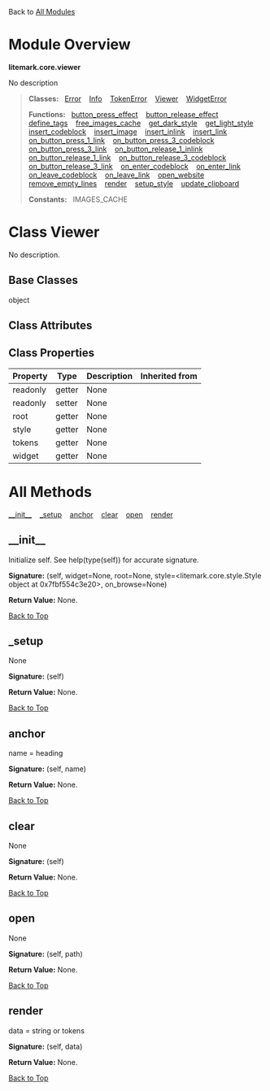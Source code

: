 Back to [All Modules](https://github.com/pyrustic/litemark/blob/master/docs/modules/README.md#readme)

# Module Overview

**litemark.core.viewer**
 
No description

> **Classes:** &nbsp; [Error](https://github.com/pyrustic/litemark/blob/master/docs/modules/content/litemark.core.viewer/content/classes/Error.md#class-error) &nbsp;&nbsp; [Info](https://github.com/pyrustic/litemark/blob/master/docs/modules/content/litemark.core.viewer/content/classes/Info.md#class-info) &nbsp;&nbsp; [TokenError](https://github.com/pyrustic/litemark/blob/master/docs/modules/content/litemark.core.viewer/content/classes/TokenError.md#class-tokenerror) &nbsp;&nbsp; [Viewer](https://github.com/pyrustic/litemark/blob/master/docs/modules/content/litemark.core.viewer/content/classes/Viewer.md#class-viewer) &nbsp;&nbsp; [WidgetError](https://github.com/pyrustic/litemark/blob/master/docs/modules/content/litemark.core.viewer/content/classes/WidgetError.md#class-widgeterror)
>
> **Functions:** &nbsp; [button\_press\_effect](https://github.com/pyrustic/litemark/blob/master/docs/modules/content/litemark.core.viewer/content/functions.md#button_press_effect) &nbsp;&nbsp; [button\_release\_effect](https://github.com/pyrustic/litemark/blob/master/docs/modules/content/litemark.core.viewer/content/functions.md#button_release_effect) &nbsp;&nbsp; [define\_tags](https://github.com/pyrustic/litemark/blob/master/docs/modules/content/litemark.core.viewer/content/functions.md#define_tags) &nbsp;&nbsp; [free\_images\_cache](https://github.com/pyrustic/litemark/blob/master/docs/modules/content/litemark.core.viewer/content/functions.md#free_images_cache) &nbsp;&nbsp; [get\_dark\_style](https://github.com/pyrustic/litemark/blob/master/docs/modules/content/litemark.core.viewer/content/functions.md#get_dark_style) &nbsp;&nbsp; [get\_light\_style](https://github.com/pyrustic/litemark/blob/master/docs/modules/content/litemark.core.viewer/content/functions.md#get_light_style) &nbsp;&nbsp; [insert\_codeblock](https://github.com/pyrustic/litemark/blob/master/docs/modules/content/litemark.core.viewer/content/functions.md#insert_codeblock) &nbsp;&nbsp; [insert\_image](https://github.com/pyrustic/litemark/blob/master/docs/modules/content/litemark.core.viewer/content/functions.md#insert_image) &nbsp;&nbsp; [insert\_inlink](https://github.com/pyrustic/litemark/blob/master/docs/modules/content/litemark.core.viewer/content/functions.md#insert_inlink) &nbsp;&nbsp; [insert\_link](https://github.com/pyrustic/litemark/blob/master/docs/modules/content/litemark.core.viewer/content/functions.md#insert_link) &nbsp;&nbsp; [on\_button\_press\_1\_link](https://github.com/pyrustic/litemark/blob/master/docs/modules/content/litemark.core.viewer/content/functions.md#on_button_press_1_link) &nbsp;&nbsp; [on\_button\_press\_3\_codeblock](https://github.com/pyrustic/litemark/blob/master/docs/modules/content/litemark.core.viewer/content/functions.md#on_button_press_3_codeblock) &nbsp;&nbsp; [on\_button\_press\_3\_link](https://github.com/pyrustic/litemark/blob/master/docs/modules/content/litemark.core.viewer/content/functions.md#on_button_press_3_link) &nbsp;&nbsp; [on\_button\_release\_1\_inlink](https://github.com/pyrustic/litemark/blob/master/docs/modules/content/litemark.core.viewer/content/functions.md#on_button_release_1_inlink) &nbsp;&nbsp; [on\_button\_release\_1\_link](https://github.com/pyrustic/litemark/blob/master/docs/modules/content/litemark.core.viewer/content/functions.md#on_button_release_1_link) &nbsp;&nbsp; [on\_button\_release\_3\_codeblock](https://github.com/pyrustic/litemark/blob/master/docs/modules/content/litemark.core.viewer/content/functions.md#on_button_release_3_codeblock) &nbsp;&nbsp; [on\_button\_release\_3\_link](https://github.com/pyrustic/litemark/blob/master/docs/modules/content/litemark.core.viewer/content/functions.md#on_button_release_3_link) &nbsp;&nbsp; [on\_enter\_codeblock](https://github.com/pyrustic/litemark/blob/master/docs/modules/content/litemark.core.viewer/content/functions.md#on_enter_codeblock) &nbsp;&nbsp; [on\_enter\_link](https://github.com/pyrustic/litemark/blob/master/docs/modules/content/litemark.core.viewer/content/functions.md#on_enter_link) &nbsp;&nbsp; [on\_leave\_codeblock](https://github.com/pyrustic/litemark/blob/master/docs/modules/content/litemark.core.viewer/content/functions.md#on_leave_codeblock) &nbsp;&nbsp; [on\_leave\_link](https://github.com/pyrustic/litemark/blob/master/docs/modules/content/litemark.core.viewer/content/functions.md#on_leave_link) &nbsp;&nbsp; [open\_website](https://github.com/pyrustic/litemark/blob/master/docs/modules/content/litemark.core.viewer/content/functions.md#open_website) &nbsp;&nbsp; [remove\_empty\_lines](https://github.com/pyrustic/litemark/blob/master/docs/modules/content/litemark.core.viewer/content/functions.md#remove_empty_lines) &nbsp;&nbsp; [render](https://github.com/pyrustic/litemark/blob/master/docs/modules/content/litemark.core.viewer/content/functions.md#render) &nbsp;&nbsp; [setup\_style](https://github.com/pyrustic/litemark/blob/master/docs/modules/content/litemark.core.viewer/content/functions.md#setup_style) &nbsp;&nbsp; [update\_clipboard](https://github.com/pyrustic/litemark/blob/master/docs/modules/content/litemark.core.viewer/content/functions.md#update_clipboard)
>
> **Constants:** &nbsp; IMAGES_CACHE

# Class Viewer
No description.

## Base Classes
object

## Class Attributes


## Class Properties
|Property|Type|Description|Inherited from|
|---|---|---|---|
|readonly|getter|None||
|readonly|setter|None||
|root|getter|None||
|style|getter|None||
|tokens|getter|None||
|widget|getter|None||



# All Methods
[\_\_init\_\_](#__init__) &nbsp;&nbsp; [\_setup](#_setup) &nbsp;&nbsp; [anchor](#anchor) &nbsp;&nbsp; [clear](#clear) &nbsp;&nbsp; [open](#open) &nbsp;&nbsp; [render](#render)

## \_\_init\_\_
Initialize self.  See help(type(self)) for accurate signature.



**Signature:** (self, widget=None, root=None, style=<litemark.core.style.Style object at 0x7fbf554c3e20>, on\_browse=None)





**Return Value:** None.

[Back to Top](#module-overview)


## \_setup
None



**Signature:** (self)





**Return Value:** None.

[Back to Top](#module-overview)


## anchor
name = heading



**Signature:** (self, name)





**Return Value:** None.

[Back to Top](#module-overview)


## clear
None



**Signature:** (self)





**Return Value:** None.

[Back to Top](#module-overview)


## open
None



**Signature:** (self, path)





**Return Value:** None.

[Back to Top](#module-overview)


## render
data = string or tokens



**Signature:** (self, data)





**Return Value:** None.

[Back to Top](#module-overview)



